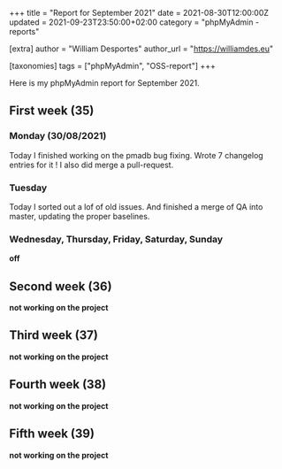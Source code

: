 +++
title = "Report for September 2021"
date = 2021-08-30T12:00:00Z
updated = 2021-09-23T23:50:00+02:00
category = "phpMyAdmin - reports"

[extra]
author = "William Desportes"
author_url = "https://williamdes.eu"

[taxonomies]
tags = ["phpMyAdmin", "OSS-report"]
+++

Here is my phpMyAdmin report for September 2021.

<!-- more -->

## First week (35)

### Monday (30/08/2021)

Today I finished working on the pmadb bug fixing. Wrote 7 changelog entries for it !
I also did merge a pull-request.

### Tuesday

Today I sorted out a lof of old issues.
And finished a merge of QA into master, updating the proper baselines.

### Wednesday, Thursday, Friday, Saturday, Sunday

__off__

## Second week (36)

__not working on the project__

## Third week (37)

__not working on the project__

## Fourth week (38)

__not working on the project__

## Fifth week (39)

__not working on the project__
